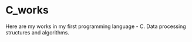 # C_works
Here are my works in my first programming language - C. Data processing structures and algorithms.

